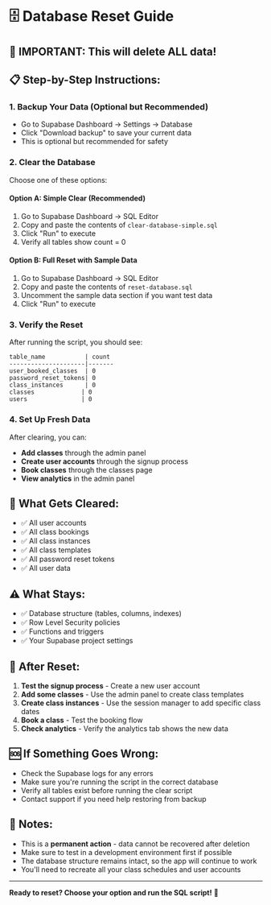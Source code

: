 # 🗄️ Database Reset Guide

## 🚨 **IMPORTANT: This will delete ALL data!**

## 📋 **Step-by-Step Instructions:**

### 1. **Backup Your Data (Optional but Recommended)**
- Go to Supabase Dashboard → Settings → Database
- Click "Download backup" to save your current data
- This is optional but recommended for safety

### 2. **Clear the Database**
Choose one of these options:

#### Option A: **Simple Clear** (Recommended)
1. Go to Supabase Dashboard → SQL Editor
2. Copy and paste the contents of `clear-database-simple.sql`
3. Click "Run" to execute
4. Verify all tables show count = 0

#### Option B: **Full Reset with Sample Data**
1. Go to Supabase Dashboard → SQL Editor
2. Copy and paste the contents of `reset-database.sql`
3. Uncomment the sample data section if you want test data
4. Click "Run" to execute

### 3. **Verify the Reset**
After running the script, you should see:
```
table_name           | count
---------------------|-------
user_booked_classes  | 0
password_reset_tokens| 0
class_instances      | 0
classes             | 0
users               | 0
```

### 4. **Set Up Fresh Data**
After clearing, you can:
- **Add classes** through the admin panel
- **Create user accounts** through the signup process
- **Book classes** through the classes page
- **View analytics** in the admin panel

## 🔄 **What Gets Cleared:**
- ✅ All user accounts
- ✅ All class bookings
- ✅ All class instances
- ✅ All class templates
- ✅ All password reset tokens
- ✅ All user data

## ⚠️ **What Stays:**
- ✅ Database structure (tables, columns, indexes)
- ✅ Row Level Security policies
- ✅ Functions and triggers
- ✅ Your Supabase project settings

## 🎯 **After Reset:**
1. **Test the signup process** - Create a new user account
2. **Add some classes** - Use the admin panel to create class templates
3. **Create class instances** - Use the session manager to add specific class dates
4. **Book a class** - Test the booking flow
5. **Check analytics** - Verify the analytics tab shows the new data

## 🆘 **If Something Goes Wrong:**
- Check the Supabase logs for any errors
- Make sure you're running the script in the correct database
- Verify all tables exist before running the clear script
- Contact support if you need help restoring from backup

## 📝 **Notes:**
- This is a **permanent action** - data cannot be recovered after deletion
- Make sure to test in a development environment first if possible
- The database structure remains intact, so the app will continue to work
- You'll need to recreate all your class schedules and user accounts

---
**Ready to reset? Choose your option and run the SQL script!** 🚀
